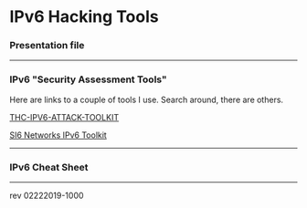 # IPv6 Hacking Tools 

### Presentation file

------
### IPv6 "Security Assessment Tools" 

Here are links to a couple of tools I use. Search around, there are others.

[THC-IPV6-ATTACK-TOOLKIT](https://github.com/vanhauser-thc/thc-ipv6)

[SI6 Networks IPv6 Toolkit](https://github.com/fgont/ipv6toolkit)

------

### IPv6 Cheat Sheet

------

rev 02222019-1000
